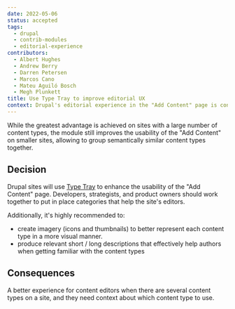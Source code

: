 ```yaml
---
date: 2022-05-06
status: accepted
tags:
  - drupal
  - contrib-modules
  - editorial-experience
contributors:
  - Albert Hughes
  - Andrew Berry
  - Darren Petersen
  - Marcos Cano
  - Mateu Aguiló Bosch
  - Megh Plunkett
title: Use Type Tray to improve editorial UX
context: Drupal's editorial experience in the "Add Content" page is confusing out of the box, especially when the content model's complexity increases.
---
```


While the greatest advantage is achieved on sites with a large number of
content types, the module still improves the usability of the "Add Content" on
smaller sites, allowing to group semantically similar content types together.

## Decision

Drupal sites will use [Type Tray](https://www.drupal.org/project/type_tray) to
enhance the usability of the "Add Content" page. Developers, strategists, and
product owners should work together to put in place categories that help the
site's editors.

Additionally, it's highly recommended to:
  - create imagery (icons and thumbnails) to better represent each content
type in a more visual manner.
  - produce relevant short / long descriptions that effectively help authors
when getting familiar with the content types

##  Consequences

A better experience for content editors when there are several content types
on a site, and they need context about which content type to use.
